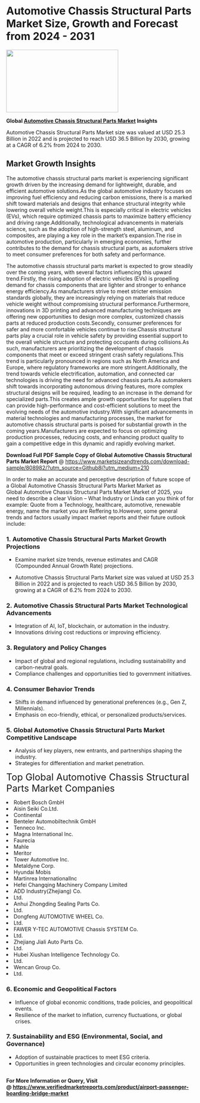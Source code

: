 <H1>Automotive Chassis Structural Parts Market Size, Growth and Forecast from 2024 - 2031</H1><img class="aligncenter size-medium wp-image-584254" src="https://thirdeyenews.in/wp-content/uploads/2024/09/Global-Market-Research-300x168.jpeg" alt="" width="300" height="168" /><p><strong>Global&nbsp;<a href="https://www.marketsizeandtrends.com/download-sample/808982/?utm_source=Github8j?utm_medium=210">Automotive Chassis Structural Parts Market</a> Insights</strong></p><p>Automotive Chassis Structural Parts Market size was valued at USD 25.3 Billion in 2022 and is projected to reach USD 36.5 Billion by 2030, growing at a CAGR of 6.2% from 2024 to 2030.</p><p><h2>Market Growth Insights</h2> <p>The automotive chassis structural parts market is experiencing significant growth driven by the increasing demand for lightweight, durable, and efficient automotive solutions.As the global automotive industry focuses on improving fuel efficiency and reducing carbon emissions, there is a marked shift toward materials and designs that enhance structural integrity while lowering overall vehicle weight.This is especially critical in electric vehicles (EVs), which require optimized chassis parts to maximize battery efficiency and driving range.Additionally, technological advancements in materials science, such as the adoption of high-strength steel, aluminum, and composites, are playing a key role in the market’s expansion.The rise in automotive production, particularly in emerging economies, further contributes to the demand for chassis structural parts, as automakers strive to meet consumer preferences for both safety and performance.</p> <p>The automotive chassis structural parts market is expected to grow steadily over the coming years, with several factors influencing this upward trend.Firstly, the rising adoption of electric vehicles (EVs) is propelling demand for chassis components that are lighter and stronger to enhance energy efficiency.As manufacturers strive to meet stricter emission standards globally, they are increasingly relying on materials that reduce vehicle weight without compromising structural performance.Furthermore, innovations in 3D printing and advanced manufacturing techniques are offering new opportunities to design more complex, customized chassis parts at reduced production costs.Secondly, consumer preferences for safer and more comfortable vehicles continue to rise.Chassis structural parts play a crucial role in vehicle safety by providing essential support to the overall vehicle structure and protecting occupants during collisions.As such, manufacturers are prioritizing the development of chassis components that meet or exceed stringent crash safety regulations.This trend is particularly pronounced in regions such as North America and Europe, where regulatory frameworks are more stringent.Additionally, the trend towards vehicle electrification, automation, and connected car technologies is driving the need for advanced chassis parts.As automakers shift towards incorporating autonomous driving features, more complex structural designs will be required, leading to an increase in the demand for specialized parts.This creates ample growth opportunities for suppliers that can provide high-performance and cost-efficient solutions to meet the evolving needs of the automotive industry.With significant advancements in material technologies and manufacturing processes, the market for automotive chassis structural parts is poised for substantial growth in the coming years.Manufacturers are expected to focus on optimizing production processes, reducing costs, and enhancing product quality to gain a competitive edge in this dynamic and rapidly evolving market.</p><p><span class=""><strong>Download Full PDF Sample Copy of Global Automotive Chassis Structural Parts Market Report</strong> @ <a href="https://www.marketsizeandtrends.com/download-sample/808982/?utm_source=Github8j?utm_medium=210" target="_blank">https://www.marketsizeandtrends.com/download-sample/808982/?utm_source=Github8j?utm_medium=210</a></span></p><p>In order to make an accurate and perceptive description of future scope of a Global&nbsp;Automotive Chassis Structural Parts Market Market as Global&nbsp;Automotive Chassis Structural Parts Market Market of 2025, you need to describe a clear Vision &ndash; What Industry or Linda can you think of for example: Quote from a Technology, healthcare, automotive, renewable energy, name the market you are Reffering to.However, some general trends and factors usually impact market reports and their future outlook include:</p><h3>1.&nbsp;<strong>Automotive Chassis Structural Parts Market Growth Projections</strong></h3><ul><li>Examine market size trends, revenue estimates and CAGR (Compounded Annual Growth Rate) projections.</li><li><p>Automotive Chassis Structural Parts Market size was valued at USD 25.3 Billion in 2022 and is projected to reach USD 36.5 Billion by 2030, growing at a CAGR of 6.2% from 2024 to 2030.</p></li></ul><h3>2.&nbsp;<strong>Automotive Chassis Structural Parts Market Technological Advancements</strong></h3><ul><li>Integration of AI, IoT, blockchain, or automation in the industry.</li><li>Innovations driving cost reductions or improving efficiency.</li></ul><h3>3.&nbsp;<strong>Regulatory and Policy Changes</strong></h3><ul><li>Impact of global and regional regulations, including sustainability and carbon-neutral goals.</li><li>Compliance challenges and opportunities tied to government initiatives.</li></ul><h3>4.&nbsp;<strong>Consumer Behavior Trends</strong></h3><ul><li>Shifts in demand influenced by generational preferences (e.g., Gen Z, Millennials).</li><li>Emphasis on eco-friendly, ethical, or personalized products/services.</li></ul><h3>5.&nbsp;<strong>Global Automotive Chassis Structural Parts Market Competitive Landscape</strong></h3><ul><li>Analysis of key players, new entrants, and partnerships shaping the industry.</li><li>Strategies for differentiation and market penetration.</li></ul><p data-pm-slice="1 1 []"><span style="color: inherit; font-family: inherit; font-size: 25px;">Top Global Automotive Chassis Structural Parts Market Companies</span></p><div class="" data-test-id=""><p><li>Robert Bosch GmbH</li><li> Aisin Seiki Co.Ltd.</li><li> Continental</li><li> Benteler Automobiltechnik GmbH</li><li> Tenneco Inc.</li><li> Magna International Inc.</li><li> Faurecia</li><li> Mahle</li><li> Meritor</li><li> Tower Automotive Inc.</li><li> Metaldyne Corp.</li><li> Hyundai Mobis</li><li> Martinrea InternationalInc</li><li> Hefei Changqing Machinery Company Limited</li><li> ADD Industry(Zhejiang) Co.</li><li> Ltd.</li><li> Anhui Zhongding Sealing Parts Co.</li><li> Ltd.</li><li> Dongfeng AUTOMOTIVE WHEEL Co.</li><li> Ltd.</li><li> FAWER Y-TEC AUTOMOTIVE Chassis SYSTEM Co.</li><li> Ltd.</li><li> Zhejiang Jiali Auto Parts Co.</li><li> Ltd.</li><li> Hubei Xiushan Intelligence Technology Co.</li><li> Ltd.</li><li> Wencan Group Co.</li><li> Ltd.</li></p></div><h3>6.&nbsp;<strong>Economic and Geopolitical Factors</strong></h3><ul><li>Influence of global economic conditions, trade policies, and geopolitical events.</li><li>Resilience of the market to inflation, currency fluctuations, or global crises.</li></ul><h3>7.&nbsp;<strong>Sustainability and ESG (Environmental, Social, and Governance)</strong></h3><ul><li>Adoption of sustainable practices to meet ESG criteria.</li><li>Opportunities in green technologies and circular economy principles.</li></ul><h2><strong style="font-size: 14px;">For More Information or Query, Visit @&nbsp;</strong><a style="background-color: #ffffff; font-size: 14px;" href="https://www.marketsizeandtrends.com/report/automotive-chassis-structural-parts-market/" target="_blank">https://www.verifiedmarketreports.com/product/airport-passenger-boarding-bridge-market</a></h2>